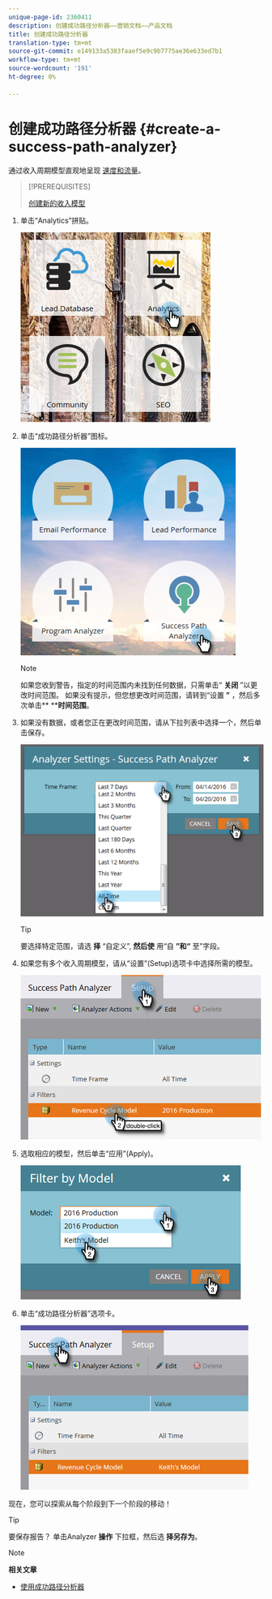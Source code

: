 ```yaml
---
unique-page-id: 2360411
description: 创建成功路径分析器——营销文档——产品文档
title: 创建成功路径分析器
translation-type: tm+mt
source-git-commit: e149133a5383faaef5e9c9b7775ae36e633ed7b1
workflow-type: tm+mt
source-wordcount: '191'
ht-degree: 0%

---
```



# 创建成功路径分析器 {#create-a-success-path-analyzer}

通过收入周期模型直观地呈现 [速度和流量](http://docs.marketo.com/display/docs/revenue+cycle+analytics)。

>[!PREREQUISITES]
>
>[创建新的收入模型](create-a-new-revenue-model.md)

1. 单击“Analytics”拼贴。

   ![](assets/one.png)

1. 单击“成功路径分析器”图标。

   ![](assets/two.png)

   >[!NOTE]
   >
   >如果您收到警告，指定的时间范围内未找到任何数据，只需单击“ **关闭** ”以更改时间范围。 如果没有提示，但您想更改时间范围，请转到“设置 **”** ，然后多次单击** ****时间范围**。

1. 如果没有数据，或者您正在更改时间范围，请从下拉列表中选择一个，然后单击保存。

   ![](assets/timeframe.png)

   >[!TIP]
   >
   >要选择特定范围，请选 **择** “自定义”, **然后使** 用“自 **”和“** 至”字段。

1. 如果您有多个收入周期模型，请从“设置”(Setup)选项卡中选择所需的模型。

   ![](assets/four.png)

1. 选取相应的模型，然后单击“应用”(Apply)。

   ![](assets/five.png)

1. 单击“成功路径分析器”选项卡。

   ![](assets/success-tab.png)

现在，您可以探索从每个阶段到下一个阶段的移动！

>[!TIP]
>
>要保存报告？ 单击Analyzer **操作** 下拉框，然后选 **择另存为**。

>[!NOTE]
>
>**相关文章**
>
>* [使用成功路径分析器](using-the-success-path-analyzer.md)

>



